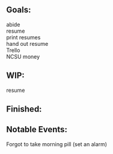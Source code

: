 ## Goals:
abide\
resume\
print resumes\
hand out resume\
Trello\
NCSU money

## WIP:
resume

## Finished:

## Notable Events:
Forgot to take morning pill (set an alarm)
